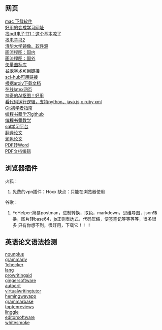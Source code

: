 ## 网页  
[mac 下载软件](https://www.macbl.com/)  
[好用的变成学习网址](https://r2coding.com/#/)  
[找pdf电子书1：这个基本凉了](https://www.jiumodiary.com/)  
[找电子书2](https://zh.z-lib.org/)  
[清华大学镜像、软件源](https://mirrors.tuna.tsinghua.edu.cn/)  
[画流程图：国内](https://www.processon.com/)  
[画流程图：国外](https://www.processon.com/)  
[矢量图标库](https://www.iconfont.cn/)  
[谷歌学术可用链接](https://ac.scmor.com/)  
[sci-hub可用链接](https://tool.yovisun.com/scihub/)  
[根据arxiv下载文档](https://arxiv2bibtex.org/)  
[在线latex网页](https://cn.overleaf.com/)  
[神奇的AI抠图！好用](https://magiceraser.io/)   
[看代码运行逻辑，支持python、java,js,c,ruby,xml](https://pythontutor.com/)  
[Git初学者指南](https://ohshitgit.com/zh)  
[编程书籍学习github](https://github.com/justjavac/free-programming-books-zh_CN)  
[编程书籍教学](https://www.bookstack.cn/)  
[sql学习平台](https://igs.sqlzoo.net/wiki/SQL_Tutorial/zh)  
[翻译论文](https://www.deepl.com/translator)  
[润色论文](https://quillbot.com/)  
[PDF转Word](https://www.ilovepdf.com/pdf_to_word)  
[PDF文档编辑](https://www.ilovepdf.com/zh-cn/edit-pdf)  
## 浏览器插件  
火狐：
1.  免费的vpn插件：Hoxx  缺点：只能在浏览器使用

谷歌：
1.  FeHelper:简易postman，进制转换，取色，markdown，思维导图，json转换，图片转base64，js正则表达式，代码压缩，便签笔记等等等等，很多很多
只有你想不到，很好用，下载它！！！  
    
## 英语论文语法检测  
[nounplus](https://www.nounplus.net/grammarcheck/)  
[grammarly](https://www.grammarly.com)  
[1checker](http://www.1checker.com)  
[lang](http://lang-8.com/)  
[prowritingaid](https://prowritingaid.com/)  
[gingersoftware](http://www.gingersoftware.com)  
[autocrit](https://www.autocrit.com/)  
[virtualwritingtutor](http://virtualwritingtutor.com/)  
[hemingwayapp](http://www.hemingwayapp.com/)  
[grammarbase](http://www.grammarbase.com)  
[toptenreviews](http://www.toptenreviews.com)  
[linggle](http://linggle.com/)  
[editorsoftware](http://www.editorsoftware.com/StyleWriter.html)  
[whitesmoke](http://www.whitesmoke.com/)  